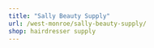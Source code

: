 ```yaml
---
title: "Sally Beauty Supply"
url: /west-monroe/sally-beauty-supply/
shop: hairdresser supply
---
```

